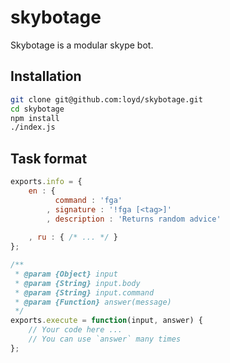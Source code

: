 skybotage
=========

Skybotage is a modular skype bot.

Installation
--------------

```sh
git clone git@github.com:loyd/skybotage.git
cd skybotage
npm install
./index.js
```

Task format
-------------

```javascript
exports.info = {
    en : {
          command : 'fga'
        , signature : '!fga [<tag>]'
        , description : 'Returns random advice'
    
    , ru : { /* ... */ }
};

/**
 * @param {Object} input
 * @param {String} input.body
 * @param {String} input.command
 * @param {Function} answer(message)
 */
exports.execute = function(input, answer) {
    // Your code here ...
    // You can use `answer` many times
};
```